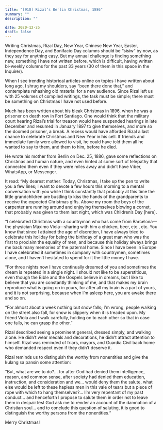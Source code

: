 ```yaml
---
title: "[918] Rizal’s Berlin Christmas, 1886"
summary: ""
description: ""

date: 2020-12-25
draft: false
---
```



Writing Christmas, Rizal Day, New Year, Chinese New Year, Easter, Independence Day, and Bonifacio Day columns should be “sisiw” by now, as they say for anything easy. But my annual challenge is finding something new, something I have not written before, which is difficult, having written bi-weekly columns for the past 33 years (30 of them in this space in the Inquirer).

When I see trending historical articles online on topics I have written about long ago, I shrug my shoulders, say “been there done that,” and contemplate rehashing old material for a new audience. Since Rizal left us with 25 volumes of compiled writings, the task must be simple; there must be something on Christmas I have not used before.

Much has been written about his bleak Christmas in 1896, when he was a prisoner on death row in Fort Santiago. One would think that the military court hearing Rizal’s trial for treason would have suspended hearings in late December and resumed in January 1897 to give themselves, and more so the doomed prisoner, a break. A recess would have afforded Rizal a last chance to celebrate Christmas and New Year in his cell. If friends and immediate family were allowed to visit, he could have told them all he wanted to say to them, and them to him, before he died.

He wrote his mother from Berlin on Dec. 25, 1886, gave some reflections on Christmas and human nature, and even hinted at some sort of telepathy that connected them even if they were miles away and didn’t have Viber, WhatsApp, or Messenger.

It read: “My dearest mother: Today, Christmas, I take up the pen to write you a few lines; I want to devote a few hours this morning to a mental conversation with you while I think constantly that probably at this time the little grandchildren are bustling to kiss the hands of the grandparents to receive the expected Christmas gifts. Above my room the boys of the carpenter are running around and enjoying themselves blowing a cornet, that probably was given to them last night, which was Children’s Day [here].

“I celebrated Christmas with a countryman who has come from Barcelona—the physician Máximo Viola—sharing with him a chicken, beer, etc., etc. You know that since I attained the age of discretion, I have always tried to celebrate this holiday for being the birthday of a great man who was the first to proclaim the equality of men, and because this holiday always brings me back many memories of the paternal home. Since I have been in Europe I have celebrated it sometimes in company with countrymen, sometimes alone, and I haven’t hesitated to spend for it the little money I have.

“For three nights now I have continually dreamed of you and sometimes the dream is repeated in a single night. I should not like to be superstitious, even though the Bible and the Gospels believe in dreams, but I like to believe that you are constantly thinking of me, and that makes my brain reproduce what is going on in yours, for after all my brain is a part of yours, and it is not surprising, because when I’m asleep here, you are awake there and so on.

“For almost about a week nothing but snow falls; I’m wrong, people walking on the street also fall, for snow is slippery when it is treaded upon. My friend Viola and I walk carefully, holding on to each other so that in case one falls, he can grasp the other.”

Rizal described seeing a prominent general, dressed simply, and walking alone. He didn’t wear medals and decorations, he didn’t attract attention to himself. Rizal was reminded of friars, mayors, and Guardia Civil back home who demanded respect even if they didn’t deserve it.

Rizal reminds us to distinguish the worthy from nonentities and give the kulang sa pansin some attention:

“But, what are we to do?… for after God had denied them intelligence, reason, and common sense, after society had denied them education, instruction, and consideration and we… would deny them the salute, what else would be left to these hapless men in this vale of tears but a piece of rope with which to hang themselves?… I’m very repentant of my past conduct… and henceforth I propose to salute them in order not to leave them in despair lest God ask me to render an account of the damnation of a Christian soul… and to conclude this question of saluting, it is good to distinguish the worthy persons from the nonentities.”

Merry Christmas!
